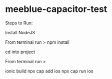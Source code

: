 # meeblue-capacitor-test

Steps to Run:

Install NodeJS

From terminal run > npm install

cd into project

From terminal run > 

ionic build
npx cap add ios
npx cap run ios